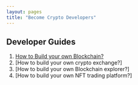 ```yaml
---
layout: pages
title: "Become Crypto Developers"
---
```



## Developer Guides
1. [How to Build your own Blockchain?](https://medium.com/swlh/4-great-cryptocurrency-libraries-for-python-d8cecfac0310)
2. [How to build your own crypto exchange?]
3. [How to build your own Blockchain explorer?]
4. [How to build your own NFT trading platform?]